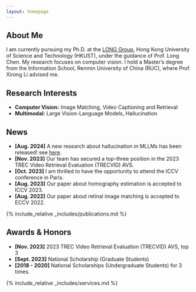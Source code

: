 ```yaml
---
layout: homepage
---
```


## About Me

I am currently pursuing my Ph.D. at the [LONG Group](https://long-group.cse.ust.hk/), Hong Kong University of Science and Technology (HKUST), under the guidance of Prof. Long Chen. My research focuses on computer vision. I hold a Master’s degree from the Information School, Renmin University of China (RUC), where Prof. Xirong Li advised me. 

## Research Interests

- **Computer Vision:** Image Matching, Video Captioning and Retrieval
- **Multimodal:** Large Vision-Language Models, Hallucination

## News
- **[Aug. 2024]** A new research about hallucination in MLLMs has been released! see [here](https://arxiv.org/abs/2403.11116). 
- **[Nov. 2023]** Our team has secured a top-three position in the 2023 TREC Video Retrieval Evaluation (TRECVID) AVS.
- **[Oct. 2023]** I am thrilled to have the opportunity to attend the ICCV conference in Paris.
- **[Aug. 2023]** Our paper about homography estimation is accepted to ICCV 2023.
- **[Aug. 2022]** Our paper about retinal image matching is accepted to ECCV 2022.
  
{% include_relative _includes/publications.md %}

## Awards & Honors

- **[Nov. 2023]** 2023 TREC Video Retrieval Evaluation (TRECVID) AVS, top 3
- **[Sept. 2023]** National Scholarship (Graduate Students)
- **[2018 - 2020]** National Scholarships (Undergraduate Students) for 3 times.

{% include_relative _includes/services.md %}


